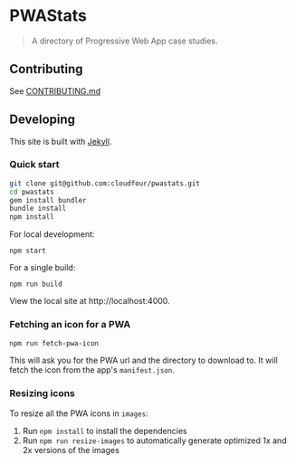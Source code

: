 # PWAStats

> A directory of Progressive Web App case studies.

## Contributing

See [CONTRIBUTING.md](.github/CONTRIBUTING.md)

## Developing

This site is built with [Jekyll](https://jekyllrb.com/docs/home/).

### Quick start

```sh
git clone git@github.com:cloudfour/pwastats.git
cd pwastats
gem install bundler
bundle install
npm install
```

For local development:

```
npm start
```

For a single build:

```
npm run build
```

View the local site at http://localhost:4000.

### Fetching an icon for a PWA

```sh
npm run fetch-pwa-icon
```

This will ask you for the PWA url and the directory to download to. It will fetch the icon from the app's `manifest.json`.

### Resizing icons

To resize all the PWA icons in `images`:

1.  Run `npm install` to install the dependencies
2.  Run `npm run resize-images` to automatically generate optimized 1x and 2x versions of the images
